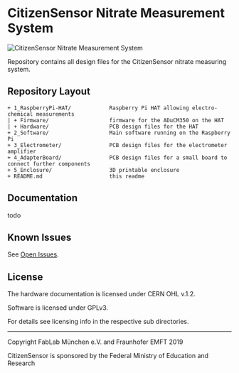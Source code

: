 
# CitizenSensor Nitrate Measurement System

![CitizenSensor Nitrate Measurement System](/photo.jpg?raw=true)

Repository contains all design files for the CitizenSensor nitrate measuring system.

## Repository Layout

```
+ 1_RaspberryPi-HAT/            Raspberry Pi HAT allowing electro-chemical measurements
| + Firmware/                   firmware for the ADuCM350 on the HAT
| + Hardware/                   PCB design files for the HAT
+ 2_Software/                   Main software running on the Raspberry Pi
+ 3_Electrometer/               PCB design files for the electrometer amplifier
+ 4_AdapterBoard/               PCB design files for a small board to connect further components
+ 5_Enclosure/                  3D printable enclosure
+ README.md                     this readme
```

## Documentation

todo

## Known Issues

See [Open Issues](https://github.com/CitizenSensor/CitizenSensor/issues?utf8=%E2%9C%93&q=is%3Aopen+is%3Aissue).

## License

The hardware documentation is licensed under CERN OHL v.1.2.

Software is licensed under GPLv3.

For details see licensing info in the respective sub directories.

---

Copyright FabLab München e.V. and Fraunhofer EMFT 2019

CitizenSensor is sponsored by the Federal Ministry of Education and Research

 
